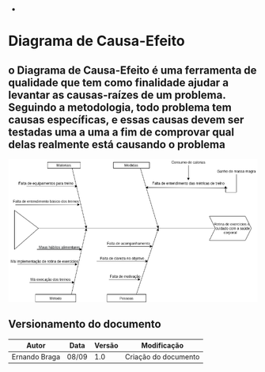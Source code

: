 -
# Diagrama de Causa-Efeito

## o Diagrama de Causa-Efeito é uma ferramenta de qualidade que tem como finalidade ajudar a levantar as causas-raízes de um problema. Seguindo a metodologia, todo problema tem causas específicas, e essas causas devem ser testadas uma a uma a fim de comprovar qual delas realmente está causando o problema

![diagrama de causa-efeito](../images/causa-efeito.png)

## Versionamento do documento
| Autor | Data | Versão | Modificação |
|---|---|---|---|
| Ernando Braga | 08/09 | 1.0 | Criação do documento |